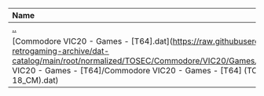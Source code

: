 |Name|Size|
|:---|---:|
|[..](../index.html)|DIR|
|[Commodore VIC20 - Games - [T64].dat](https://raw.githubusercontent.com/open-retrogaming-archive/dat-catalog/main/root/normalized/TOSEC/Commodore/VIC20/Games/[T64]/Commodore VIC20 - Games - [T64]/Commodore VIC20 - Games - [T64] (TOSEC-v2012-08-18_CM).dat)|2067|
